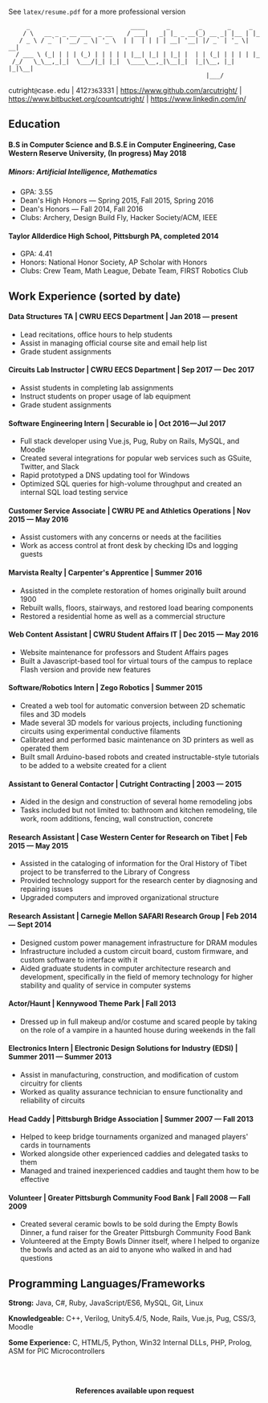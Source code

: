 See `latex/resume.pdf` for a more professional version

```
     _                            ____      _        _       _     _   
    / \   __ _ _ __ ___  _ __    / ___|   _| |_ _ __(_) __ _| |__ | |_ 
   / _ \ / _` | '__/ _ \| '_ \  | |  | | | | __| '__| |/ _` | '_ \| __|
  / ___ \ (_| | | | (_) | | | | | |__| |_| | |_| |  | | (_| | | | | |_ 
 /_/   \_\__,_|_|  \___/|_| |_|  \____\__,_|\__|_|  |_|\__, |_| |_|\__|
                                                       |___/                
```
                                                                      
cutright```@```c<!--- grr robot parsers -->ase```.```edu | 412```736```33<!--- grr robot parsers -->31 | https://www.github.com/arcutright/ | https://www.bitbucket.org/countcutright/ | https://www.linkedin.com/in/

## Education
#### B.S in **Computer Science** and B.S.E in **Computer Engineering**, Case Western Reserve University, (In progress) May 2018
##### Minors: Artificial Intelligence, Mathematics
- GPA: 3.55
- Dean's High Honors — Spring 2015, Fall 2015, Spring 2016
- Dean's Honors — Fall 2014, Fall 2016
- Clubs: Archery, Design Build Fly, Hacker Society/ACM, IEEE

#### Taylor Allderdice High School, Pittsburgh PA, completed 2014
- GPA: 4.41
- Honors: National Honor Society, AP Scholar with Honors
- Clubs: Crew Team, Math League, Debate Team, FIRST Robotics Club

## Work Experience (sorted by date)

#### Data Structures TA | CWRU EECS Department | Jan 2018 — present
- Lead recitations, office hours to help students
- Assist in managing official course site and email help list
- Grade student assignments

#### Circuits Lab Instructor | CWRU EECS Department | Sep 2017 — Dec 2017
- Assist students in completing lab assignments
- Instruct students on proper usage of lab equipment
- Grade student assignments

#### Software Engineering Intern | Securable io | Oct 2016 — Jul 2017
- Full stack developer using Vue.js, Pug, Ruby on Rails, MySQL, and Moodle
- Created several integrations for popular web services such as GSuite, Twitter, and Slack
- Rapid prototyped a DNS updating tool for Windows
- Optimized SQL queries for high-volume throughput and created an internal SQL load testing service

#### Customer Service Associate | CWRU PE and Athletics Operations | Nov 2015 — May 2016
- Assist customers with any concerns or needs at the facilities
- Work as access control at front desk by checking IDs and logging guests

#### Marvista Realty | Carpenter's Apprentice | Summer 2016
- Assisted in the complete restoration of homes originally built around 1900
- Rebuilt walls, floors, stairways, and restored load bearing components
- Restored a residential home as well as a commercial structure

#### Web Content Assistant | CWRU Student Affairs IT | Dec 2015 — May 2016
- Website maintenance for professors and Student Affairs pages
- Built a Javascript-based tool for virtual tours of the campus to replace Flash version and provide new features

#### Software/Robotics Intern | Zego Robotics | Summer 2015
- Created a web tool for automatic conversion between 2D schematic files and 3D models
- Made several 3D models for various projects, including functioning circuits using experimental conductive filaments
- Calibrated and performed basic maintenance on 3D printers as well as operated them
- Built small Arduino-based robots and created instructable-style tutorials to be added to a website created for a client

#### Assistant to General Contactor | Cutright Contracting | 2003 — 2015
- Aided in the design and construction of several home remodeling jobs
- Tasks included but not limited to: bathroom and kitchen remodeling, tile work, room additions, fencing, wall construction, concrete

#### Research Assistant | Case Western Center for Research on Tibet | Feb 2015 — May 2015
- Assisted in the cataloging of information for the Oral History of Tibet project to be transferred to the Library of Congress 
- Provided technology support for the research center by diagnosing and repairing issues
- Upgraded computers and improved organizational structure

#### Research Assistant | Carnegie Mellon SAFARI Research Group | Feb 2014 — Sept 2014
- Designed custom power management infrastructure for DRAM modules
- Infrastructure included a custom circuit board, custom firmware, and custom software to interface with it
- Aided graduate students in computer architecture research and development, specifically in the field of memory technology for higher stability and quality of service in computer systems

#### Actor/Haunt | Kennywood Theme Park | Fall 2013
- Dressed up in full makeup and/or costume and scared people by taking on the role of a vampire in a haunted house during weekends in the fall

#### Electronics Intern | Electronic Design Solutions for Industry (EDSI) | Summer 2011 — Summer 2013
- Assist in manufacturing, construction, and modification of custom circuitry for clients
- Worked as quality assurance technician to ensure functionality and reliability of circuits

#### Head Caddy | Pittsburgh Bridge Association | Summer 2007 — Fall 2013
- Helped to keep bridge tournaments organized and managed players' cards in tournaments
- Worked alongside other experienced caddies and delegated tasks to them
- Managed and trained inexperienced caddies and taught them how to be effective

#### Volunteer | Greater Pittsburgh Community Food Bank | Fall 2008 — Fall 2009
- Created several ceramic bowls to be sold during the Empty Bowls Dinner, a fund raiser for the Greater Pittsburgh Community Food Bank
- Volunteered at the Empty Bowls Dinner itself, where I helped to organize the bowls and acted as an aid to anyone who walked in and had questions

## Programming Languages/Frameworks
**Strong:** Java, C#, Ruby, JavaScript/ES6, MySQL, Git, Linux

**Knowledgeable:** C++, Verilog, Unity5.4/5, Node, Rails, Vue.js, Pug, CSS/3, Moodle

**Some Experience:** C, HTML/5, Python, Win32 Internal DLLs, PHP, Prolog, ASM for PIC Microcontrollers

<br/>
<br/>
<p align="center" style="text-align: center;"><center><b>References available upon request</b></center></p>